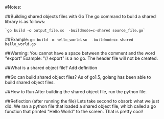 #Notes:

##Building shared objects files with Go
    The go command to build a shared library is as follows:

    `go build -o output_file.so  -buildmode=c-shared source_file.go`

##Example:
    `go build -o hello_world.so  -buildmode=c-shared hello_world.go`

##Warning:
    You cannot have a space between the comment and the word "export"
    Example: "// export" is a no go. The header file will not be created.

##What is a shared object file?
    Add definition

##Go can build shared object files?
    As of go1.5, golang has been able to build shared object files.

##How to Run
    After building the shared object file, run the python file.

##Reflection
    (after running the file) Lets take second to obsorb what we just did. 
    We ran a python file that loaded a shared object file, which called a go
    function that printed "Hello World" to the screen. That is pretty cool!
